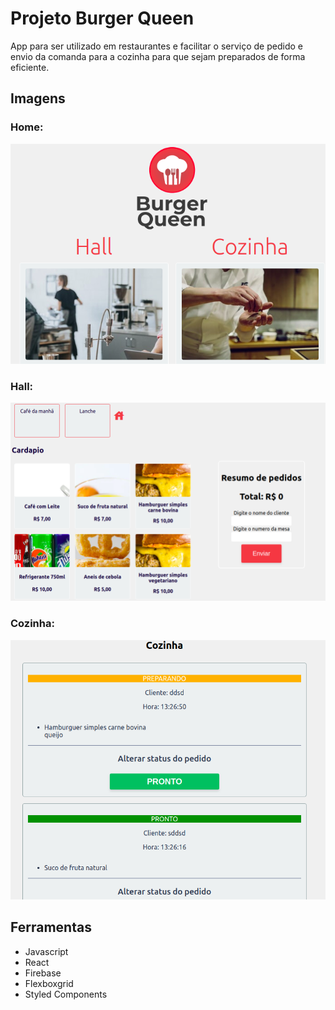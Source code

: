# Projeto Burger Queen

 App para ser utilizado em restaurantes e facilitar o serviço de pedido e envio da comanda para a cozinha para que sejam preparados de forma eficiente.

## Imagens

### Home:
![Home](src/utils/Images/bg.png "Home")

### Hall:
![Hall](src/utils/Images/salao.png "Hall")

### Cozinha:
![Cozinha](src/utils/Images/cozinha.png "Cozinha")


## Ferramentas
 * Javascript 
 * React 
 * Firebase 
* Flexboxgrid
* Styled Components
